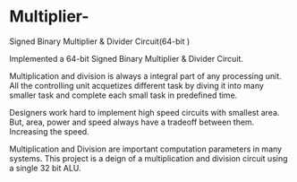 # Multiplier-
Signed Binary Multiplier &amp; Divider Circuit(64-bit )

Implemented a 64-bit Signed Binary Multiplier & Divider Circuit.

Multiplication and division is always a integral part of any processing unit. All the controlling unit acquetizes different task by diving it into many smaller task and complete each small task in predefined time. 

Designers work hard to implement high speed circuits with smallest area. But, area, power and speed always have a tradeoff between them. Increasing the speed.

Multiplication and Division are important computation parameters in many systems. This project is a deign of a multiplication and division circuit using a single 32 bit ALU.

